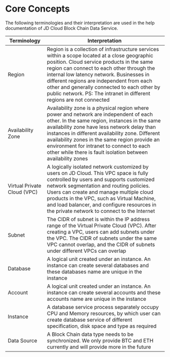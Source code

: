 # Core Concepts
The following terminologies and their interpretation are used in the help documentation of JD Cloud Block Chain Data Service.

| Terminology        | Interpretation                                                         |
| --------------- | ------------------------------------------------------------ |
| Region            | Region is a collection of infrastructure services within a scope located at a close geographic position. Cloud service products in the same region can connect to each other through the internal low latency network. Businesses in different regions are independent from each other and generally connected to each other by public network. PS: The intranet in different regions are not connected |
| Availability Zone          | Availability zone is a physical region where power and network are independent of each other. In the same region, instances in the same availability zone have less network delay than instances in different availability zone. Different availability zones in the same region provide an environment for intranet to connect to each other while there is fault isolation between availability zones |
| Virtual Private Cloud (VPC) | A logically isolated network customized by users on JD Cloud. This VPC space is fully controlled by users and supports customized network segmentation and routing policies. Users can create and manage multiple cloud products in the VPC, such as Virtual Machine, and load balancer, and configure resources in the private network to connect to the Internet |
| Subnet | The CIDR of subnet is within the IP address range of the Virtual Private Cloud (VPC). After creating a VPC, users can add subnets under the VPC. The CIDR of subnets under the same VPC cannot overlap, and the CIDR of subnets under different VPCs can overlap |
|Database|A logical unit created under an instance. An instance can create several databases and these databases name are unique in the instance|
|Account|A logical unit created under an instance. An instance can create several accounts and these accounts name are unique in the instance|
|Instance|A database service process separately occupy CPU and Memory resources, by which user can create database service of different specification, disk space and type as required|
| Data Source          |A Block Chain data type needs to be synchronized. We only provide BTC and ETH currently and will provide more in the future|
